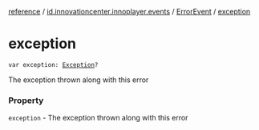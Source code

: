 [reference](../../index.md) / [id.innovationcenter.innoplayer.events](../index.md) / [ErrorEvent](index.md) / [exception](./exception.md)

# exception

`var exception: `[`Exception`](https://developer.android.com/reference/java/lang/Exception.html)`?`

The exception thrown along with this error

### Property

`exception` - The exception thrown along with this error